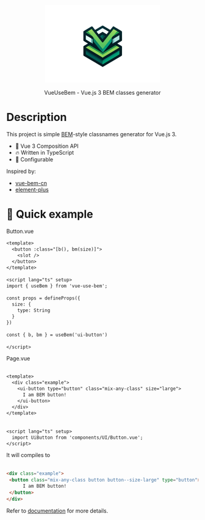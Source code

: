<p align="center">
  <img width="300px" height="**300px**" src="./docs/logo.webp">
</p>

<p align="center">VueUseBem - Vue.js 3 BEM classes generator</p>

# Description

This project is simple [BEM](https://getbem.com/)-style classnames generator for Vue.js 3. 

- 💪 Vue 3 Composition API
- 🔥 Written in TypeScript
- 🦄 Configurable

Inspired by:

- [vue-bem-cn](https://github.com/c01nd01r/vue-bem-cn/tree/master)
- [element-plus](https://github.com/element-plus/element-plus/blob/dev/packages/hooks/use-namespace/index.ts)

# 🦄 Quick example

Button.vue

```vue
<template>
  <button :class="[b(), bm(size)]"> 
    <slot /> 
  </button>
</template>

<script lang="ts" setup>
import { useBem } from 'vue-use-bem';

const props = defineProps({
  size: {
    type: String
  }
})

const { b, bm } = useBem('ui-button')

</script>
```
Page.vue

```vue

<template>
  <div class="example">
    <ui-button type="button" class="mix-any-class" size="large"> 
      I am BEM button! 
    </ui-button>
  </div>
</template>


<script lang="ts" setup>
  import UiButton from 'components/UI/Button.vue';
</script>
```

It will compiles to

```html

<div class="example">
 <button class="mix-any-class button button--size-large" type="button">  
      I am BEM button!
 </button>
</div>

```

Refer to [documentation](https://vue-use-bem.netlify.app/) for more details.

